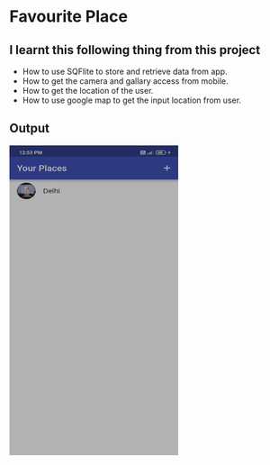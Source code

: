 # Favourite Place

## I learnt this following thing from this project

- How to use SQFlite to store and retrieve data from app.
- How to get the camera and gallary access from mobile.
- How to get the location of the user.
- How to use google map to get the input location from user.

## Output

<img src="output.gif" width=300 height=550/>

